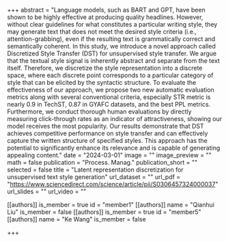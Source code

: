 +++
abstract = "Language models, such as BART and GPT, have been shown to be highly effective at producing quality headlines. However, without clear guidelines for what constitutes a particular writing style, they may generate text that does not meet the desired style criteria (i.e., attention-grabbing), even if the resulting text is grammatically correct and semantically coherent. In this study, we introduce a novel approach called Discretized Style Transfer (DST) for unsupervised style transfer. We argue that the textual style signal is inherently abstract and separate from the text itself. Therefore, we discretize the style representation into a discrete space, where each discrete point corresponds to a particular category of style that can be elicited by the syntactic structure. To evaluate the effectiveness of our approach, we propose two new automatic evaluation metrics along with several conventional criteria, especially STR metric is nearly 0.9 in TechST, 0.87 in GYAFC datasets, and the best PPL metrics. Furthermore, we conduct thorough human evaluations by directly measuring click-through rates as an indicator of attractiveness, showing our model receives the most popularity. Our results demonstrate that DST achieves competitive performance on style transfer and can effectively capture the written structure of specified styles. This approach has the potential to significantly enhance its relevance and is capable of generating appealing content."
date = "2024-03-01"
image = ""
image_preview = ""
math = false
publication = "Process. Manag."
publication_short = ""
selected = false
title = "Latent representation discretization for unsupervised text style generation"
url_dataset = ""
url_pdf = "https://www.sciencedirect.com/science/article/pii/S0306457324000037"
url_slides = ""
url_video = ""

[[authors]]
    is_member = true
    id = "member1"
[[authors]]
    name = "Qianhui Liu"
    is_member = false
[[authors]]
    is_member = true
    id = "member5"
[[authors]]
    name = "Ke Wang"
    is_member = false

    

+++
